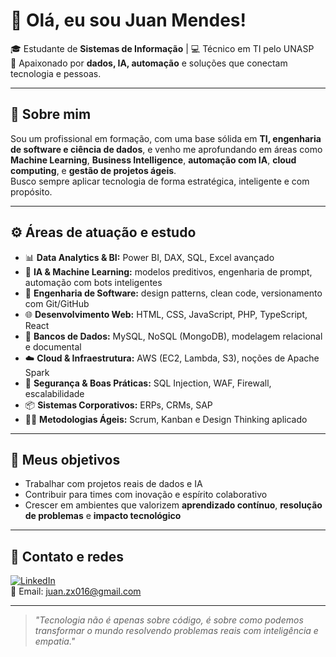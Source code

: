 # 👋 Olá, eu sou Juan Mendes!

🎓 Estudante de **Sistemas de Informação** | 💻 Técnico em TI pelo UNASP  
🚀 Apaixonado por **dados, IA, automação** e soluções que conectam tecnologia e pessoas.

---

## 🧠 Sobre mim

Sou um profissional em formação, com uma base sólida em **TI, engenharia de software e ciência de dados**, e venho me aprofundando em áreas como **Machine Learning**, **Business Intelligence**, **automação com IA**, **cloud computing**, e **gestão de projetos ágeis**.  
Busco sempre aplicar tecnologia de forma estratégica, inteligente e com propósito.

---

## ⚙️ Áreas de atuação e estudo

- 📊 **Data Analytics & BI:** Power BI, DAX, SQL, Excel avançado  
- 🤖 **IA & Machine Learning:** modelos preditivos, engenharia de prompt, automação com bots inteligentes  
- 🧠 **Engenharia de Software:** design patterns, clean code, versionamento com Git/GitHub  
- 🌐 **Desenvolvimento Web:** HTML, CSS, JavaScript, PHP, TypeScript, React  
- 🧰 **Bancos de Dados:** MySQL, NoSQL (MongoDB), modelagem relacional e documental  
- ☁️ **Cloud & Infraestrutura:** AWS (EC2, Lambda, S3), noções de Apache Spark  
- 🔐 **Segurança & Boas Práticas:** SQL Injection, WAF, Firewall, escalabilidade  
- 📦 **Sistemas Corporativos:** ERPs, CRMs, SAP  
- 👨‍💻 **Metodologias Ágeis:** Scrum, Kanban e Design Thinking aplicado

---

## 🚀 Meus objetivos

- Trabalhar com projetos reais de dados e IA  
- Contribuir para times com inovação e espírito colaborativo  
- Crescer em ambientes que valorizem **aprendizado contínuo**, **resolução de problemas** e **impacto tecnológico**

---

## 🔗 Contato e redes

[![LinkedIn](https://img.shields.io/badge/-LinkedIn-0A66C2?style=for-the-badge&logo=linkedin&logoColor=white)](https://www.linkedin.com/in/juan-mendes-739084273/)  
📧 Email: juan.zx016@gmail.com

---

>  *"Tecnologia não é apenas sobre código, é sobre como podemos transformar o mundo resolvendo problemas reais com inteligência e empatia."*

